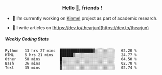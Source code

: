 <h3 align="center">Hello 👋, friends !</h3>

- 🔭 I’m currently working on [Kinmel](https://github.com/thearjun/kinmel) project as part of academic research.

- 📝 I write articles on [https://dev.to/thearjun](https://dev.to/thearjun)


##### Weekly Coding Stats
<!--START_SECTION:waka-->
```text
Python   13 hrs 27 mins  ███████████████▓░░░░░░░░░   62.20 % 
HTML     5 hrs 21 mins   ██████▒░░░░░░░░░░░░░░░░░░   24.77 % 
Other    58 mins         █░░░░░░░░░░░░░░░░░░░░░░░░   04.50 % 
Bash     36 mins         ▓░░░░░░░░░░░░░░░░░░░░░░░░   02.78 % 
Text     35 mins         ▓░░░░░░░░░░░░░░░░░░░░░░░░   02.74 % 
```
<!--END_SECTION:waka-->
